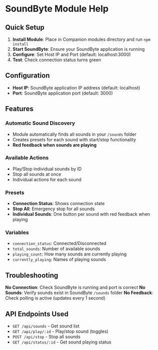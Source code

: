 # SoundByte Module Help

## Quick Setup

1. **Install Module**: Place in Companion modules directory and run `npm install`
2. **Start SoundByte**: Ensure your SoundByte application is running
3. **Configure**: Set Host IP and Port (default: localhost:3000)
4. **Test**: Check connection status turns green

## Configuration

- **Host IP**: SoundByte application IP address (default: localhost)
- **Port**: SoundByte application port (default: 3000)

## Features

### Automatic Sound Discovery
- Module automatically finds all sounds in your `/sounds` folder
- Creates presets for each sound with start/stop functionality
- **Red feedback when sounds are playing**

### Available Actions
- Play/Stop individual sounds by ID
- Stop all sounds at once
- Individual actions for each sound

### Presets
- **Connection Status**: Shows connection state
- **Stop All**: Emergency stop for all sounds
- **Individual Sounds**: One button per sound with red feedback when playing

### Variables
- `connection_status`: Connected/Disconnected
- `total_sounds`: Number of available sounds
- `playing_count`: How many sounds are currently playing
- `currently_playing`: Names of playing sounds

## Troubleshooting

**No Connection**: Check SoundByte is running and port is correct
**No Sounds**: Verify sounds exist in SoundByte `/sounds` folder
**No Feedback**: Check polling is active (updates every 1 second)

## API Endpoints Used
- `GET /api/sounds` - Get sound list
- `GET /api/play/:id` - Play/stop sound (toggles)
- `POST /api/stop` - Stop all sounds
- `GET /api/status/:id` - Get sound playing status 